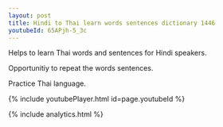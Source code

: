 ```yaml
---
layout: post
title: Hindi to Thai learn words sentences dictionary 1446 
youtubeId: 65APjh-5_3c
---
```

 
 
Helps to learn Thai words and sentences for Hindi speakers.

Opportunitiy to repeat the words sentences. 

Practice Thai language. 
 
{% include youtubePlayer.html id=page.youtubeId %}
 
 
{% include analytics.html %}